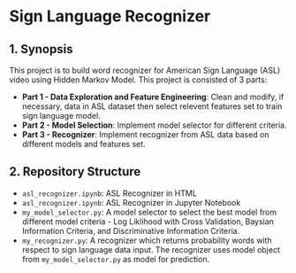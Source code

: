 # Sign Language Recognizer

## 1. Synopsis

This project is to build word recognizer for American Sign Language (ASL) video using Hidden Markov Model. This project is consisted of 3 parts:
- **Part 1 - Data Exploration and Feature Engineering**: Clean and modify, if necessary, data in ASL dataset then select relevent features set to train sign language model.
- **Part 2 - Model Selection**: Implement model selector for different criteria.
- **Part 3 - Recognizer**: Implement recognizer from ASL data based on different models and features set.

## 2. Repository Structure

- `asl_recognizer.ipynb`: ASL Recognizer in HTML
- `asl_recognizer.ipynb`: ASL Recognizer in Jupyter Notebook
- `my_model_selector.py`: A model selector to select the best model from different model criteria - Log Liklihood with Cross Validation, Baysian Information Criteria, and Discriminative Information Criteria.
- `my_recognizer.py`: A recognizer which returns probability words with respect to sign language data input. The recognizer uses model object from `my_model_selector.py` as model for prediction.

